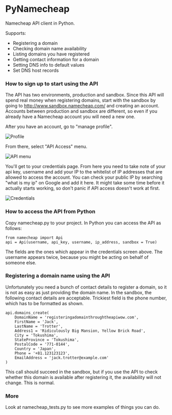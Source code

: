 PyNamecheap
===========

Namecheap API client in Python.

Supports:
 - Registering a domain
 - Checking domain name availability
 - Listing domains you have registered
 - Getting contact information for a domain
 - Setting DNS info to default values
 - Set DNS host records

### How to sign up to start using the API

The API has two environments, production and sandbox. Since this API will spend real money when registering domains, start with the sandbox by going to http://www.sandbox.namecheap.com/ and creating an account. Accounts between production and sandbox are different, so even if you already have a Namecheap account you will need a new one.

After you have an account, go to "manage profile".

![Profile](https://raw.github.com/Bemmu/PyNamecheap/master/img/apimenu.png "Profile")

From there, select "API Access" menu.

![API menu](https://raw.github.com/Bemmu/PyNamecheap/master/img/apimenu.png "API menu")

You'll get to your credentials page. From here you need to take note of your api key, username and add your IP to the whitelist of IP addresses that are allowed to access the account. You can check your public IP by searching "what is my ip" on Google and add it here. It might take some time before it actually starts working, so don't panic if API access doesn't work at first.

![Credentials](https://raw.github.com/Bemmu/PyNamecheap/master/img/credentials.png "Credentials")

### How to access the API from Python

Copy namecheap.py to your project. In Python you can access the API as follows:

	from namecheap import Api
    api = Api(username, api_key, username, ip_address, sandbox = True)

The fields are the ones which appear in the credentials screen above. The username appears twice, because you might be acting on behalf of someone else.

### Registering a domain name using the API

Unfortunately you need a bunch of contact details to register a domain, so it is not as easy as just providing the domain name. In the sandbox, the following contact details are acceptable. Trickiest field is the phone number, which has to be formatted as shown.

	api.domains_create(
		DomainName = 'registeringadomainthroughtheapiwow.com',
		FirstName = 'Jack',
		LastName = 'Trotter',
		Address1 = 'Ridiculously Big Mansion, Yellow Brick Road',
		City = 'Tokushima',
		StateProvince = 'Tokushima',
		PostalCode = '771-0144',
		Country = 'Japan',
		Phone = '+81.123123123',
		EmailAddress = 'jack.trotter@example.com'
	)

This call should succeed in the sandbox, but if you use the API to check whether this domain is available after registering it, the availability will not change. This is normal.

### More

Look at namecheap_tests.py to see more examples of things you can do.